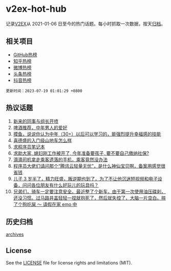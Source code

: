 # v2ex-hot-hub

 记录[V2EX](https://www.v2ex.com/)从 2021-01-06 日至今的热门话题。每小时抓取一次数据，按天[归档](archives)。
 
 ## 相关项目

- [GitHub热榜](https://github.com/it985/github-hot-hub)
- [知乎热榜](https://github.com/it985/zhihu-hot-hub)
- [微博热榜](https://github.com/it985/weibo-hot-hub)
- [头条热榜](https://github.com/it985/toutiao-hot-hub)
- [抖音热榜](https://github.com/it985/douyin-hot-hub)


 `更新时间：2023-07-19 01:01:29 +0800`

## 热议话题

1. [新来的同事与组长开喷](https://www.v2ex.com/t/957643)
1. [啤酒推荐，中年男人的爱好](https://www.v2ex.com/t/957639)
1. [摸鱼，说说你认为中年（30+）以后可以学习的，能强烈提升幸福感的技能](https://www.v2ex.com/t/957646)
1. [喜德盛的入门级山地车怎么样](https://www.v2ex.com/t/957592)
1. [求程序员笔记本](https://www.v2ex.com/t/957606)
1. [求助大家, 媳妇刚工作被开了, 今年准备要孩子, 要不要自己缴纳社保?](https://www.v2ex.com/t/957594)
1. [滴滴司机拿走乘客遗落的手机，乘客竟然没办法](https://www.v2ex.com/t/957673)
1. [程序员大佬们请问那个“腾讯云轻量无忧”，是什么神仙宝贝啊，备案用感觉很省钱](https://www.v2ex.com/t/957581)
1. [儿子 3 岁半了，精力旺盛，叛逆期也到了，为了不让他沉迷短视频和电子设备，问问各位朋友有什么好玩儿的玩具吗？](https://www.v2ex.com/t/957650)
1. [兄弟们，骑车一定要注意安全。最近整了个新车，由于第一次使用油压碟刹，还没习惯。过马路井盖轻轻一捏就抱死了，然后就失控了，大脑一片空白。摔了个狗吃屎 ～ 请假在家 emo 中](https://www.v2ex.com/t/957704)

## 历史归档

[archives](archives)

## License

See the [LICENSE](LICENSE) file for license rights and limitations (MIT).
